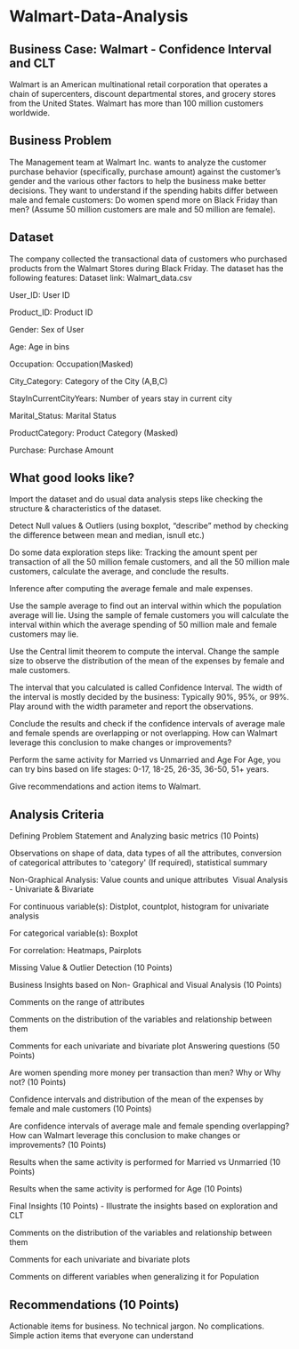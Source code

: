 # Walmart-Data-Analysis
## Business Case: Walmart - Confidence Interval and CLT


Walmart is an American multinational retail corporation that operates a chain of supercenters, discount departmental stores, and grocery stores from the United States. Walmart has more than 100 million customers worldwide.


## Business Problem

The Management team at Walmart Inc. wants to analyze the customer purchase behavior (specifically, purchase amount) against the customer’s gender and the various other factors to help the business make better decisions. They want to understand if the spending habits differ between male and female customers: Do women spend more on Black Friday than men? (Assume 50 million customers are male and 50 million are female).


## Dataset

The company collected the transactional data of customers who purchased products from the Walmart Stores during Black Friday. The dataset has the following features:
Dataset link: Walmart_data.csv

User_ID:	User ID

Product_ID:	Product ID

Gender:	Sex of User

Age:	Age in bins

Occupation:	Occupation(Masked)

City_Category:	Category of the City (A,B,C)

StayInCurrentCityYears:	Number of years stay in current city

Marital_Status:	Marital Status

ProductCategory:	Product Category (Masked)

Purchase:	Purchase Amount

## What good looks like?

Import the dataset and do usual data analysis steps like checking the structure & characteristics of the dataset. 

Detect Null values & Outliers (using boxplot, “describe” method by checking the difference between mean and median, isnull etc.)

Do some data exploration steps like:
Tracking the amount spent per transaction of all the 50 million female customers, and all the 50 million male customers, calculate the average, and conclude the results.

Inference after computing the average female and male expenses.

Use the sample average to find out an interval within which the population average will lie. Using the sample of female customers you will calculate the interval within which the average spending of 50 million male and female customers may lie.

Use the Central limit theorem to compute the interval. Change the sample size to observe the distribution of the mean of the expenses by female and male customers.

The interval that you calculated is called Confidence Interval. The width of the interval is mostly decided by the business: Typically 90%, 95%, or 99%. Play around with the width parameter and report the observations.

Conclude the results and check if the confidence intervals of average male and female spends are overlapping or not overlapping. How can Walmart leverage this conclusion to make changes or improvements?

Perform the same activity for Married vs Unmarried and Age
For Age, you can try bins based on life stages: 0-17, 18-25, 26-35, 36-50, 51+ years.

Give recommendations and action items to Walmart.

## Analysis Criteria

Defining Problem Statement and Analyzing basic metrics (10 Points)

Observations on shape of data, data types of all the attributes, conversion of categorical attributes to 'category' (If required), statistical summary

Non-Graphical Analysis: Value counts and unique attributes ​
Visual Analysis - Univariate & Bivariate

For continuous variable(s): Distplot, countplot, histogram for univariate analysis

For categorical variable(s): Boxplot

For correlation: Heatmaps, Pairplots

Missing Value & Outlier Detection (10 Points)

Business Insights based on Non- Graphical and Visual Analysis (10 Points)

Comments on the range of attributes

Comments on the distribution of the variables and relationship between them

Comments for each univariate and bivariate plot
Answering questions (50 Points)

Are women spending more money per transaction than men? Why or Why not? (10 Points)

Confidence intervals and distribution of the mean of the expenses by female and male customers (10 Points)

Are confidence intervals of average male and female spending overlapping? How can Walmart leverage this conclusion to make changes or improvements? (10 Points)

Results when the same activity is performed for Married vs Unmarried (10 Points)

Results when the same activity is performed for Age (10 Points)

Final Insights (10 Points) - Illustrate the insights based on exploration and CLT

Comments on the distribution of the variables and relationship between them

Comments for each univariate and bivariate plots

Comments on different variables when generalizing it for Population

## Recommendations (10 Points)
Actionable items for business. No technical jargon. No complications. Simple action items that everyone can understand